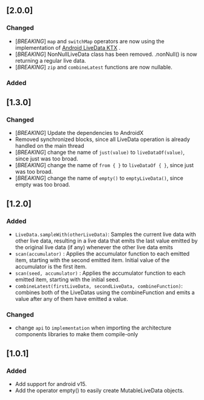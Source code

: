 ## [2.0.0]
### Changed
- [_BREAKING_] `map` and `switchMap` operators are now using the implementation of [Android LiveData KTX](https://developer.android.com/kotlin/ktx#livedata) .
- [_BREAKING_] NonNullLiveData class has been removed. .nonNull() is now returning a regular live data.
- [_BREAKING_] `zip` and `combineLatest` functions are now nullable.

### Added


## [1.3.0]
### Changed
- [_BREAKING_] Update the dependencies to AndroidX
- Removed synchronized blocks, since all LiveData operation is already handled on the main thread
- [_BREAKING_] change the name of `just(value)` to `liveDataOf(value)`, since just was too broad.
- [_BREAKING_] change the name of `from { }` to `liveDataOf { }`, since just was too broad.
- [_BREAKING_] change the name of `empty()` to `emptyLiveData()`, since empty was too broad.

## [1.2.0]
### Added
- `LiveData.sampleWith(otherLiveData)`: Samples the current live data with other live data, resulting in a live data that emits the last value emitted by the original live data (if any) whenever the other live data emits
- `scan(accumulator)` : Applies the accumulator function to each emitted item, starting with the second emitted item. Initial value of the accumulator is the first item.
- `scan(seed, accumulator)` : Applies the accumulator function to each emitted item, starting with the initial seed.
- `combineLatest(firstLiveData, secondLiveData, combineFunction)`: combines both of the LiveDatas using the combineFunction and emits a value after any of them have emitted a value.

### Changed
- change `api` to `implementation` when importing the architecture components libraries to make them compile-only

## [1.0.1]
### Added
- Add support for android v15.
- Add the operator empty<T>() to easily create MutableLiveData objects.
